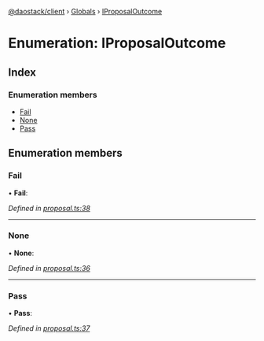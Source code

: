[@daostack/client](../README.md) › [Globals](../globals.md) › [IProposalOutcome](iproposaloutcome.md)

# Enumeration: IProposalOutcome

## Index

### Enumeration members

* [Fail](iproposaloutcome.md#fail)
* [None](iproposaloutcome.md#none)
* [Pass](iproposaloutcome.md#pass)

## Enumeration members

###  Fail

• **Fail**:

*Defined in [proposal.ts:38](https://github.com/daostack/client/blob/18967ff/src/proposal.ts#L38)*

___

###  None

• **None**:

*Defined in [proposal.ts:36](https://github.com/daostack/client/blob/18967ff/src/proposal.ts#L36)*

___

###  Pass

• **Pass**:

*Defined in [proposal.ts:37](https://github.com/daostack/client/blob/18967ff/src/proposal.ts#L37)*
